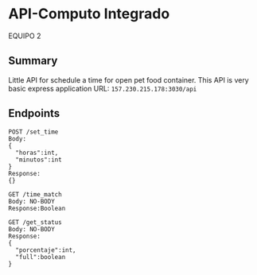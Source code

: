 # API-Computo Integrado
EQUIPO 2
## Summary

Little API for schedule a time for open pet food container.
This API is very basic express application
URL: ``157.230.215.178:3030/api``

## Endpoints
```
POST /set_time
Body:
{
  "horas":int,
  "minutos":int
}
Response:
{}
```
```
GET /time_match
Body: NO-BODY
Response:Boolean
```
```
GET /get_status
Body: NO-BODY
Response:
{
  "porcentaje":int,
  "full":boolean
}
```
